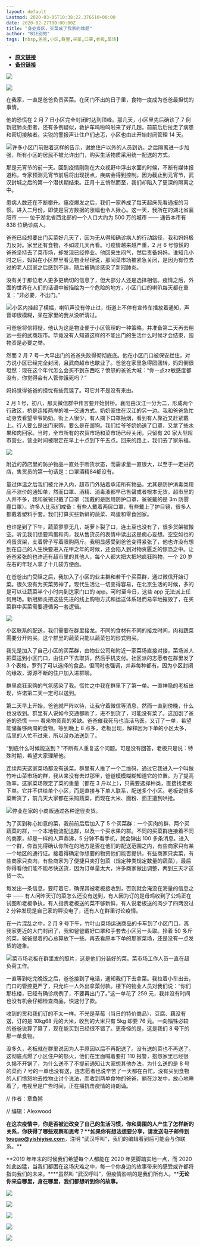 ```yaml
---
layout: default
Lastmod: 2020-03-05T10:38:22.376610+00:00
date: 2020-02-27T00:00:00Z
title: "身处疫区，买菜成了我家的难题"
author: "BIE别的"
tags: [nbsp,爸爸,小区,群里,买菜,口罩,老板,菜场]
---
```


* [**原文链接**](https://mp.weixin.qq.com/s/eTHgPwnLmOVh1ihq5ur8Hg)
* [**备份链接**](http://archive.ph/kovBX)


![](/images/post/3544de9507eea4cc0b80863829f31d9c.jpg)

![](/images/post/74d107edba21c8804194410a6dddd10d.jpg)

在我家，一直是爸爸负责买菜。在闭门不出的日子里，食物一度成为爸爸最担忧的事情。  

他的恐慌在 2 月 7 日小区完全封闭时达到顶峰。那几天，小区里先后确诊了 7 例新冠肺炎患者，还有多例疑似，救护车呜啦呜啦来了好几趟，前前后后拉走了病患和密切接触者。尖锐的警报声让住户们忐忑，小区也由此开始封闭管理 14 天。

![](/images/post/2d21cb8df7ae37de6a48003b34fd21e8.jpg)许多小区门前贴着这样的告示，谢绝住户以外的人员到访。之后隔离进一步加强，所有小区的居民不被允许出门，购买生活物质采用统一配送的方式。

那是元宵节的前一天。回到疫情刚刚在大众视野中浮出水面的时候，不断有媒体报道称，专家预测元宵节前后将出现拐点，疾病会得到控制。因为截止到元宵节，武汉封城之后的第一个潜伏期结束。正月十五悄然而至，我们却陷入了更深的隔离之中。

患病人数还在不断攀升。瘟疫爆发之后，我们一家养成了每天起床先看通报的习惯。进入二月份，即使是官方数据的涨幅也令人揪心。这一天，我所在的湖北省襄阳市 —— 位于湖北省西北部的一个人口大约为 500 万的城市 —— 通告本市有 838 位确诊病人。

爸爸已经想要出门买菜好几天了，因为无从得知确诊病人的行动路径，我和妈妈极力反对。家里还有食物，不如过几天再看。可疫情越来越严重，2 月 6 号惊慌的爸爸坚持去了菜市场，却发现已经停业。他回来生闷气，然后责备妈妈。谁知几小时之后，妈妈在小区群里看见物业经理说，那间菜市场被紧急关闭，是因为有位去过的老人回家之后感到不适，随后被确诊感染了新冠肺炎。

没有关于那位老人更多更确切的信息了，但大部分人还是选择相信。疫情之后，外面的世界在人们的话语中被描绘为一个危险的地方，小区门口的喇叭每天都在重复：“非必要，不出门。”

![](/images/post/a60e0bdefa9fd2cef25ab1eb586e310b.jpg)小区内挂起了横幅，喇叭声没有停止过，街道上不停有宣传车播放着通知，声音却很模糊，呆在家里的我从没听清过。

可爸爸将信将疑，他认为这是物业便于小区管理的一种策略，并准备第二天再去稍远一些的武商超市。毕竟没有人知道这样的不能出门的生活什么时候才会结束，囤物资是必要之举。

然而 2 月 7 号一大早出门的爸爸失败得彻彻底底。他在小区门口被保安拦住，对方说小区已经完全封闭，且武商超市也歇业了。爸爸在家里急得团团转，妈妈倒很坦然：现在这个年代怎么会买不到东西吃？愤怒的爸爸大喊：“你一点zz敏感度都没有，你觉得会有人管你饿死吗？”

妈妈觉得爸爸的担忧有些荒诞了。可它并不是没有来由。

2 月 1 号，初八，那天微信群中传言要开始封桥。襄阳由汉江一分为二，形成两个行政区，桥是连接两岸的唯一交通方式。奶奶家住在汉江的另一边。我和爸爸急忙动身去看望爷爷奶奶。街上人很少，有人摘下口罩抽烟，看到有人靠近又赶紧戴上。行人要么是出门采购，要么是在遛狗。我们给爷爷奶奶送了口罩，又拿了些水果和肉回家。当时，全市所有的农贸市场和菜市场已经关闭，只留有 20 家大型超市营业，营业时间被限定在早上十点到下午五点。回来的路上，我们去了家乐福。

![](/images/post/e499d3466b0f916d36a42390807f327d.jpg)

附近的药店⾥的防护物品一直处于断货状态，而需求量一直很大，以至于一⾛进药店，售货员的第⼀句话是：口罩酒精84都没有。

量过体温之后我们被允许入内，超市门外贴着承诺所有物品，尤其是防护消毒类用品不涨价的通知单，然而口罩、酒精、消毒液都早已售罄或者根本无货。超市里的人并不多，我和爸爸只戴了口罩（我戴的是医用防护口罩，爸爸戴的是 3m 防雾霾口罩）。许多人比我们戒备：有些人戴着两层口罩，有些戴上了护目镜，很多人都戴着塑料手套。我们打算买些新鲜的蔬菜、鸡蛋和零食回家。  

也许是到了下午，蔬菜寥寥无几，胡萝卜裂了口，连土豆也没有了，很多货架被搬空。听见我们想要鸡蛋和肉，我从售货员的表情中读出这是痴心妄想。空空如也的鸡蛋货架，支着牌子写着限购两斤。我明显感受到爸爸变得紧张了，他也许没有想到在自己的人生快要进入花甲之年的时候，还会陷入到对物资匮乏的惊恐之中。让爸爸紧张的也许还有超市里的其他人，每个人都大把大把地疯狂购物，一个 20 岁左右的年轻人拿了十几袋方便面。

在爸爸出门受阻之后，我加入了小区的业主群和若干个买菜群，通过微信开始订菜。很久没有为买菜劳神了。现代生活让一切变得容易，在北京生活的时候，多的是可以让蔬菜半个小时内到达家门口的 app。可时至今日，这些 app 无法派上任何用场。新冠肺炎把这些先进的线上购物方式和运送体系轻而易举地摧毁了，在买菜群中买菜需要遵循另一套逻辑。

![](/images/post/ee3b42d2967c28e5c4b61dccb72c2e8d.jpg)

小区联系的配送，我们需要在群里接龙。不同的食材有不同的接龙时间，⾁和蔬菜需要分开购买。这个群⾥的蔬菜只能以蔬菜包的形式购买。

我先是加入了自己小区的买菜群，由物业公司和附近一家菜场直接对接，菜场派人把菜送到小区门口，由住户下去取货，然后手机支付。社区派的志愿者在群里发了 3 个表格，罗列了可以选择的食品，但同时也强调，并非每种都有。因为小区封闭的缘故，源源不断的住户加入进群聊。

群里疯狂采购的气氛感染了我。慌忙之中我在群里下了第一单。一直神隐的老板出现，许诺第二天一定可以送到。

第二天早上开始，爸爸就严阵以待，让我守着微信等消息，然而一直到傍晚，什么也没收到。群里有人说如今交通都断了，进不到货了，可能没有菜了。这加剧了爸爸的恐慌 —— 看来物资真的紧缺。爸爸催我死马也当活马医，又订了一单，希望能储备够两周的食物。等到晚上 8 点多，老板出现，解释因为下单的小区太多，店里的人忙不过来，所以没办法送到了。

“到底什么时候能送到？”不断有人重复这个问题。可是没有回答，老板只是说：特殊时期，希望大家理解他。

连续两天这家菜场都没有送菜。群里有人推了一个二维码，通过它我进入一个叫做竹叶山菜市场的群，我从来没有去过那里，爸爸模模糊糊知道它的位置。为了提高效率，这家菜场限定了菜的重量（都在 3 斤以上），只需要选择种类，直接找老板下单。它并不供给单个小区，而是直接与下单人联系，配送多个小区。老板说很多菜断货了，前几天大家都在采购蔬菜，而现在大米、面粉、面正遭到哄抢。

![](/images/post/d0a1cd4c710f663b9ccd44dfaa79ceaf.jpg)停业在家的小商贩通过各种途径卖货。

为了买到称心如意的菜，我前前后后加入了 5 个买菜群：一个买肉的群，两个买蔬菜的群，一个本地物流配送群，以及一个买水果的群。不同的买菜群连接着不同的商家，却是一样的人声鼎沸，5 分钟不看手机，就会弹出 100 多条消息。进入一个群，你首先得确认你所在的地方是否在他们的配送范围之内，有些商家只有某一个地区的通行证。接着得确定你想要的物资他们能否提供，有些商家只卖菜，有些商家只卖肉，有些商家为了便捷只卖打包菜（规定种类规定数量的蔬菜），最后你得看他们能不能尽快送货，因为订单量太大，许多商家做出调整，两到三天才送货一次。  

每发出一条信息，要盯着它，确保其被老板接收到，否则就会淹没在海量的信息之中 —— 有人问昨天订的菜怎么还没有送到，有人因为订的是母鸡收到了公鸡正在试图和老板争执，有人指责老板送的菜不够新鲜，有人说老板送的肉少了四两没过 2 分钟发现是自己家的秤没电了，还有人在群里讨论疫情。

在一片混乱之中，2 月 9 号下午，竹叶山菜场运送商品的卡车到了小区门口。离我家更近的大门封闭了，我和爸爸戴好口罩和手套去小区另一头取。拎着 50 多斤的菜，爸爸提着的心总算放下一些。再去看原本下单的那家菜场，还是没有一点发货的迹象。

![](/images/post/3242fd208be4459d47b9aeedfb526c55.jpg)菜市场老板在群里发的照片，这是他们分装好的菜。菜市场工作人员一直在超负荷工作。

一直等到吃完晚饭之后，爸爸接到了电话，通知我们下去拿菜。我拉着小车出去，门口的管控更严了，只允许一人外出拿菜付款。楼下的物业人员对我们说：“你们那栋楼，已经有确诊病例了，不要再出门了。”这一单花了 259 元，我并没有时间也没有机会仔细检查商品，快速付了款。  

收到的货和我们订的不太一样。不光是草莓（当日的特价商品）、豆腐、藕没有送，订的是 10kg68 元的大米，收到的大米只有 5kg 却要 76 元。一向锱铢必较的爸爸说算了算了，现在能买到已经很不错了。更奇怪的是，这是我们 8 号下的那一单食物。

没多久，老板就在群里说因为人手原因以后不再配送了。没有送的菜也不再送了。这彻底点燃了小区住户的怒火，他们在里面喊着要打 110 报警，抱怨家里已经很久揭不开锅了，为什么送不了不提前通知让大家想其他办法，为什么送的是 8 号的菜而 7 号的一单也没有送，连志愿者也说辛苦了一天都在白忙。没有买到食物的人们愤怒地去找物业讨个说法，而收到两单食物的爸爸，躺在沙发中，放心地睡着了，电视里是广告时间，正在播抗击疫情的诗朗诵。

// 作者：章鱼粥

// 编辑：Alexwood

**在这次疫情中，你是否被迫改变了自己的生活习惯，你和周围的人产生了怎样新的关系，你获得了哪些观察和思考？****如果你有想法想要分享，请发送电子邮件到** [**tougao@yishiyise.com**](mailto:tougao@yishiyise.com)**，注明 “武汉呼叫”，我们的编辑看到后可能会与你联系。**

**2019 年年末的时候我们希望每个人都能在 2020 年更脚踏实地一点，而 2020 如此凶猛，当我们都困在这场灾难之中，每一个你身边的故事带来的感受或许都将指向我们的未来。****虽然叫 “武汉呼叫”，但疫情影响的是我们所有人。****无论你来自哪里，身在哪里，我们都想听到你的故事。**

![](/images/post/beacc3147bcfb38518b926f8e7d3393d.jpg)

[![](/images/post/455aed52bd646c75a39b12176befced9.jpg)](http://mp.weixin.qq.com/s?__biz=MjM5NTc1NjYyMA==&mid=2651772692&idx=1&sn=3c3963e0f1f719ab71ce348d1ae7b275&chksm=bd09d8378a7e512121b9643c37c59e3a4eaa4e9e05684cd85f579228fec3cc4448dd23bd64f0&scene=21#wechat_redirect)

[![](/images/post/a6988be4be874e4eea4143bd186c9aec.jpg)](http://mp.weixin.qq.com/s?__biz=MjM5NTc1NjYyMA==&mid=2651772660&idx=1&sn=c53db9ad51bd88672ce57bf797979a79&chksm=bd09d9d78a7e50c1e91711ee372e3b25db7c029705212a864d61d62f1c1f56384ed8f3309b64&scene=21#wechat_redirect)

[![](/images/post/beba25fc43bc562b210ae784f3f3ad09.jpg)](http://mp.weixin.qq.com/s?__biz=MjM5NTc1NjYyMA==&mid=2651772624&idx=1&sn=b83579e3f2ff927cde6ba998054d3655&chksm=bd09d9f38a7e50e5c7fd9787d5a22f6b8ffee9ed47d3edaa10108903bf8c3044bad332be8ff4&scene=21#wechat_redirect)

![](/images/post/9f37cd42d6721ace7b9888ee4855f92d.jpg)


